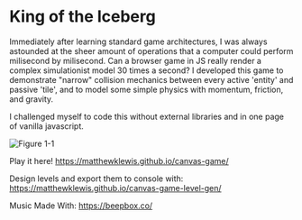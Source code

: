 # King of the Iceberg

Immediately after learning standard game architectures, I was always astounded at the sheer amount of operations that a computer could perform milisecond by milisecond. Can a browser game in JS really render a complex simulationist model 30 times a second?
I developed this game to demonstrate "narrow" collision mechanics between every active 'entity' and passive 'tile', and to model some simple physics with momentum, friction, and gravity.

I challenged myself to code this without external libraries and in one page of vanilla javascript.

![Figure 1-1](images/screen.png "Figure 1-1")

Play it here!
https://matthewklewis.github.io/canvas-game/

Design levels and export them to console with:
https://matthewklewis.github.io/canvas-game-level-gen/

Music Made With:
https://beepbox.co/
